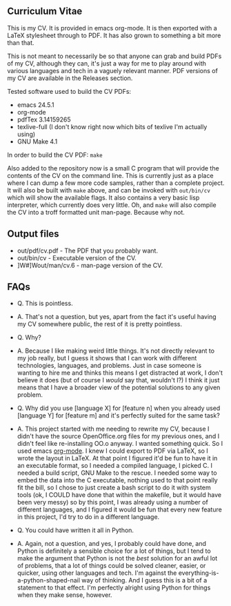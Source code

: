 Curriculum Vitae
----------------

This is my CV. It is provided in emacs org-mode. It is then exported with a LaTeX stylesheet through to PDF. It has also grown to something a bit more than that.

This is not meant to necessarily be so that anyone can grab and build PDFs of my CV, although they can, it's just a way for me to play around with various languages and tech in a vaguely relevant manner. PDF versions of my CV are available in the Releases section.

Tested software used to build the CV PDFs:
- emacs 24.5.1
- org-mode
- pdfTex 3.14159265
- texlive-full (I don't know right now which bits of texlive I'm actually using)
- GNU Make 4.1

In order to build the CV PDF:
```make```

Also added to the repository now is a small C program that will provide the contents of the CV on the command line. This is currently just as a place where I can dump a few more code samples, rather than a complete project. It will also be built with ```make``` above, and can be invoked with ```out/bin/cv``` which will show the available flags. It also contains a very basic lisp interpreter, which currently does very little. Oh, and ```make``` will also compile the CV into a troff formatted unit man-page. Because why not.

Output files
-------------
- out/pdf/cv.pdf - The PDF that you probably want.
- out/bin/cv - Executable version of the CV.
-  ]W#]Wout/man/cv.6 - man-page version of the CV.

FAQs
-----
- Q. This is pointless.
- A. That's not a question, but yes, apart from the fact it's useful having my CV somewhere public, the rest of it is pretty pointless.

- Q. Why?
- A. Because I like making weird little things. It's not directly relevant to my job really, but I guess it shows that I can work with different technologies, languages, and problems. Just in case someone is wanting to hire me and thinks this means I get distracted at work, I don't believe it does (but of course I _would_ say that, wouldn't I?) I think it just means that I have a broader view of the potential solutions to any given problem.

- Q. Why did you use [language X] for [feature n] when you already used [language Y] for [feature m] and it's perfectly suited for the same task?
- A. This project started with me needing to rewrite my CV, because I didn't have the source OpenOffice.org files for my previous ones, and I didn't feel like re-installing OO.o anyway. I wanted something quick. So I used emacs [org-mode](https://orgmode.org). I knew I could export to PDF via LaTeX, so I wrote the layout in LaTeX. At that point I figured it'd be fun to have it in an executable format, so I needed a compiled language, I picked C. I needed a build script, GNU Make to the rescue. I needed some way to embed the data into the C executable, nothing used to that point really fit the bill, so I chose to just create a bash script to do it with system tools (ok, I COULD have done that within the makefile, but it would have been very messy) so by this point, I was already using a number of different languages, and I figured it would be fun that every new feature in this project, I'd try to do in a different language.

- Q. You could have written it all in Python.
- A. Again, not a question, and yes, I probably could have done, and Python is definitely a sensible choice for a lot of things, but I tend to make the argument that Python is not the _best_ solution for an awful lot of problems, that a lot of things could be solved cleaner, easier, or quicker, using other languages and tech. I'm against the everything-is-a-python-shaped-nail way of thinking. And I guess this is a bit of a statement to that effect. I'm perfectly alright using Python for things when they make sense, however.